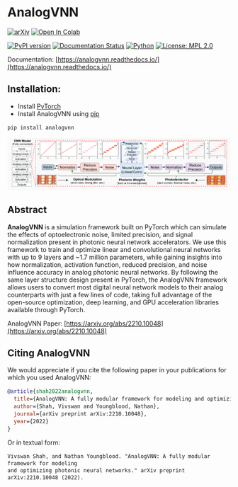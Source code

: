 # AnalogVNN

[![arXiv](https://img.shields.io/badge/arXiv-2210.10048-orange.svg)](https://arxiv.org/abs/2210.10048)
[![Open In Colab](https://colab.research.google.com/assets/colab-badge.svg)](https://colab.research.google.com/github/Vivswan/AnalogVNN/blob/release/docs/_static/AnalogVNN_Demo.ipynb)

[![PyPI version](https://badge.fury.io/py/analogvnn.svg)](https://badge.fury.io/py/analogvnn)
[![Documentation Status](https://readthedocs.org/projects/analogvnn/badge/?version=stable)](https://analogvnn.readthedocs.io/en/stable/?badge=stable)
[![Python](https://img.shields.io/badge/python-3.7--3.10-blue)](https://badge.fury.io/py/analogvnn)
[![License: MPL 2.0](https://img.shields.io/badge/License-MPL_2.0-blue.svg)](https://opensource.org/licenses/MPL-2.0)

Documentation: [https://analogvnn.readthedocs.io/](https://analogvnn.readthedocs.io/)

## Installation:

- Install [PyTorch](https://pytorch.org/)
- Install AnalogVNN using [pip](https://pypi.org/project/analogvnn/)

```bash
pip install analogvnn
```

![3 Layered Linear Photonic Analog Neural Network](docs/_static/analogvnn_model.png)

[//]: # (![3 Layered Linear Photonic Analog Neural Network]&#40;https://github.com/Vivswan/AnalogVNN/raw/release/docs/_static/analogvnn_model.png&#41;)

## Abstract

**AnalogVNN** is a simulation framework built on PyTorch which can simulate the effects of
optoelectronic noise, limited precision, and signal normalization present in photonic
neural network accelerators. We use this framework to train and optimize linear and
convolutional neural networks with up to 9 layers and ~1.7 million parameters, while
gaining insights into how normalization, activation function, reduced precision, and
noise influence accuracy in analog photonic neural networks. By following the same layer
structure design present in PyTorch, the AnalogVNN framework allows users to convert most
digital neural network models to their analog counterparts with just a few lines of code,
taking full advantage of the open-source optimization, deep learning, and GPU acceleration
libraries available through PyTorch.

AnalogVNN Paper: [https://arxiv.org/abs/2210.10048](https://arxiv.org/abs/2210.10048)

## Citing AnalogVNN

We would appreciate if you cite the following paper in your publications for which you used AnalogVNN:

```bibtex
@article{shah2022analogvnn,
  title={AnalogVNN: A fully modular framework for modeling and optimizing photonic neural networks},
  author={Shah, Vivswan and Youngblood, Nathan},
  journal={arXiv preprint arXiv:2210.10048},
  year={2022}
}
```

Or in textual form:

```text
Vivswan Shah, and Nathan Youngblood. "AnalogVNN: A fully modular framework for modeling 
and optimizing photonic neural networks." arXiv preprint arXiv:2210.10048 (2022).
```